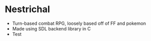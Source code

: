 # Nestrichal
* Turn-based combat RPG, loosely based off of FF and pokemon
* Made using SDL backend library in C
* Test